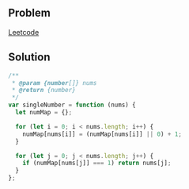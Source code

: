 ## Problem

[Leetcode](https://leetcode.com/problems/single-number/description/)

## Solution

```javascript
/**
 * @param {number[]} nums
 * @return {number}
 */
var singleNumber = function (nums) {
  let numMap = {};

  for (let i = 0; i < nums.length; i++) {
    numMap[nums[i]] = (numMap[nums[i]] || 0) + 1;
  }

  for (let j = 0; j < nums.length; j++) {
    if (numMap[nums[j]] === 1) return nums[j];
  }
};
```
